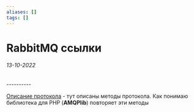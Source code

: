 ```yaml
---
aliases: []
tags: []
---
```

# RabbitMQ ссылки
<h6>13-10-2022</h6>
----------

[Описание протокола](https://www.rabbitmq.com/amqp-0-9-1-quickref.html) - тут описаны методы протокола. Как понимаю библиотека для PHP (**AMQPlib**) повторяет эти методы
